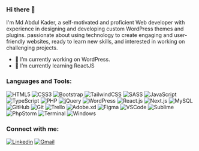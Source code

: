 ### Hi there 👋

I'm Md Abdul Kader, a self-motivated and proficient Web developer with experience in designing and developing custom WordPress themes and plugins. passionate about using technology to create engaging and user-friendly websites, ready to learn new skills, and interested in working on challenging projects.

- 🔭 I’m currently working on WordPress.
- 🌱 I’m currently learning ReactJS

### Languages and Tools:

![HTML5](https://img.shields.io/badge/HTML5-E34F26?style=for-the-badge&logo=html5&logoColor=white)
![CSS3](https://img.shields.io/badge/CSS3-1572B6?style=for-the-badge&logo=css3&logoColor=white)
![Bootstrap](https://img.shields.io/badge/Bootstrap-563D7C?style=for-the-badge&logo=bootstrap&logoColor=white)
![TailwindCSS](https://img.shields.io/badge/Tailwind_CSS-38B2AC?style=for-the-badge&logo=tailwind-css&logoColor=white)
![SASS](https://img.shields.io/badge/Sass-CC6699?style=for-the-badge&logo=sass&logoColor=white)
![JavaScript](https://img.shields.io/badge/JavaScript-F7DF1E?style=for-the-badge&logo=javascript&logoColor=black)
![TypeScript](https://img.shields.io/badge/TypeScript-007ACC?style=for-the-badge&logo=typescript&logoColor=white)
![PHP](https://img.shields.io/badge/PHP-777BB4?style=for-the-badge&logo=php&logoColor=white)
![jQuery](https://img.shields.io/badge/jQuery-0769AD?style=for-the-badge&logo=jquery&logoColor=white)
![WordPress](https://img.shields.io/badge/Wordpress-21759B?style=for-the-badge&logo=wordpress&logoColor=white)
![React.js](https://img.shields.io/badge/React.js-0081CB?style=for-the-badge&logo=react&logoColor=61DAFB)
![Next.js](https://img.shields.io/badge/next.js-000000?style=for-the-badge&logo=nextdotjs&logoColor=white)
![MySQL](https://img.shields.io/badge/MySQL-005C84?style=for-the-badge&logo=mysql&logoColor=white)
![GitHub](https://img.shields.io/badge/GitHub-100000?style=for-the-badge&logo=github&logoColor=white)
![Git](https://img.shields.io/badge/GIT-E44C30?style=for-the-badge&logo=git&logoColor=white)
![Trello](https://img.shields.io/badge/Trello-0052CC?style=for-the-badge&logo=trello&logoColor=white)
![Adobe.xd](https://img.shields.io/badge/Adobe%20XD-470137?style=for-the-badge&logo=Adobe%20XD&logoColor=#FF61F6)
![Figma](https://img.shields.io/badge/Figma-F24E1E?style=for-the-badge&logo=figma&logoColor=white)
![VSCode](https://img.shields.io/badge/VSCode-0078D4?style=for-the-badge&logo=visual%20studio%20code&logoColor=white)
![Sublime](https://img.shields.io/badge/sublime_text-%23575757.svg?&style=for-the-badge&logo=sublime-text&logoColor=important)
![PhpStorm](http://img.shields.io/badge/-PHPStorm-181717?style=for-the-badge&logo=phpstorm&logoColor=white)
![Terminal](https://img.shields.io/badge/windows%20terminal-4D4D4D?style=for-the-badge&logo=windows%20terminal&logoColor=white)
![Windows](https://img.shields.io/badge/Windows-0078D6?style=for-the-badge&logo=windows&logoColor=white)

<!-- ![Git](https://img.shields.io/badge/-Git-6e5494?style=for-the-badge&logo=git) -->
<!-- ![GitHub](https://img.shields.io/badge/-GitHub-4078c0?style=for-the-badge&logo=github) -->
<!-- ![HPLaptop](https://img.shields.io/badge/hp%20laptop-0096D6?style=for-the-badge&logo=hp&logoColor=white) -->

### Connect with me:

[![Linkedin](https://img.shields.io/badge/LinkedIn-blue?style=for-the-badge&logo=linkedin&logoColor=white)](https://www.linkedin.com/in/mdakader/)
[![Gmail](https://img.shields.io/badge/Gmail-red?style=for-the-badge&logo=gmail&logoColor=white)](mailto:babuwpd@gmail.com)

<!-- [![Wordpress](https://img.shields.io/badge/Wordpress-blue?style=for-the-badge&logo=wordpress&logoColor=white)](https://profiles.wordpress.org/babuwpd/) -->
<br/>

<!-- ![visitors](https://komarev.com/ghpvc/?username=mdakader&color=blue) -->

<!-- [![Md Abdul Kader's GitHub stats](https://github-readme-stats.vercel.app/api?username=mdakader)](https://github.com/mdakader/github-readme-stats) -->

<!-- [![Top Langs](https://github-readme-stats.vercel.app/api/top-langs/?username=mdakader&hide_progress=true)](https://github.com/mdakader/github-readme-stats) -->
